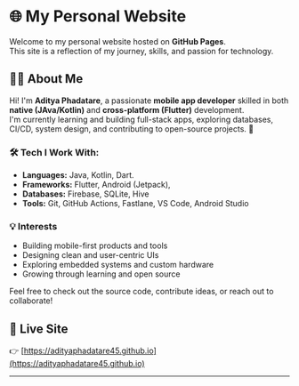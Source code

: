 # 🌐 My Personal Website

Welcome to my personal website hosted on **GitHub Pages**.  
This site is a reflection of my journey, skills, and passion for technology.

## 👨‍💻 About Me

Hi! I'm **Aditya Phadatare**, a passionate **mobile app developer** skilled in both **native (JAva/Kotlin)** and **cross-platform (Flutter)** development.  
I'm currently learning and building full-stack apps, exploring databases, CI/CD, system design, and contributing to open-source projects. 🚀

### 🛠️ Tech I Work With:
- **Languages:** Java, Kotlin, Dart.
- **Frameworks:** Flutter, Android (Jetpack), 
- **Databases:** Firebase, SQLite, Hive
- **Tools:** Git, GitHub Actions, Fastlane, VS Code, Android Studio

### 💡 Interests
- Building mobile-first products and tools
- Designing clean and user-centric UIs
- Exploring embedded systems and custom hardware
- Growing through learning and open source

Feel free to check out the source code, contribute ideas, or reach out to collaborate!

## 🔗 Live Site
👉 [https://adityaphadatare45.github.io](https://adityaphadatare45.github.io)

---

